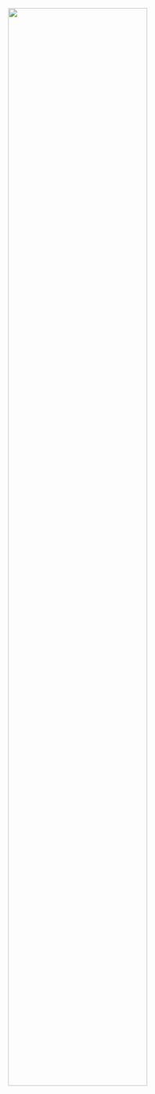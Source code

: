 <section data-transition="zoom">
    <image src="slides/images/logo.png" style="width:75%">
</section>